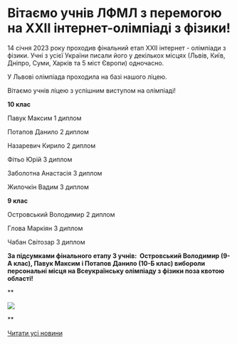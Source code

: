 # Вітаємо учнів ЛФМЛ з перемогою на XXII інтернет-олімпіаді з фізики!

14 січня 2023 року проходив фінальний етап XXІI інтернет - олімпіади з фізики. Учні з усієї України писали його у декількох місцях (Львів, Київ, Дніпро, Суми, Харків та 5 міст Європи) одночасно.

У Львові олімпіада проходила на базі нашого ліцею.

Вітаємо учнів ліцею з успішним виступом на олімпіаді!

**10 клас**

Павук Максим 1 диплом

Потапов Данило 2 диплом

Назаревич Кирило 2 диплом

Фітьо Юрій 3 диплом

Заболотна Анастасія 3 диплом

Жилочкін Вадим 3 диплом


**9 клас**

Островський Володимир 2 диплом

Глова Маркіян 3 диплом

Чабан Світозар 3 диплом


**За підсумками фінального етапу 3 учнів:  Островський Володимир (9-А клас), Павук Максим і Потапов Данило (10-Б клас) вибороли персональні місця на Всеукраїнську олімпіаду з фізики поза квотою області!**

**

![](/images/blog/вітаємо-учнів-лфмл-з-перемогою-на-xxii-інтернет-олімпіаді-з/mycollages.png)

**

[Читати усі новини](/news)

